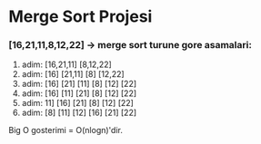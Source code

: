 # Merge Sort Projesi
### [16,21,11,8,12,22] -> merge sort turune gore asamalari:
1. adim: [16,21,11] [8,12,22]
2. adim: [16] [21,11] [8] [12,22]
3. adim: [16] [21] [11] [8] [12] [22]
4. adim: [16] [11] [21] [8] [12] [22]
5. adim: 11] [16] [21] [8] [12] [22] 
6. adim: [8] [11] [12] [16] [21] [22]

Big O gosterimi = O(nlogn)'dir.

